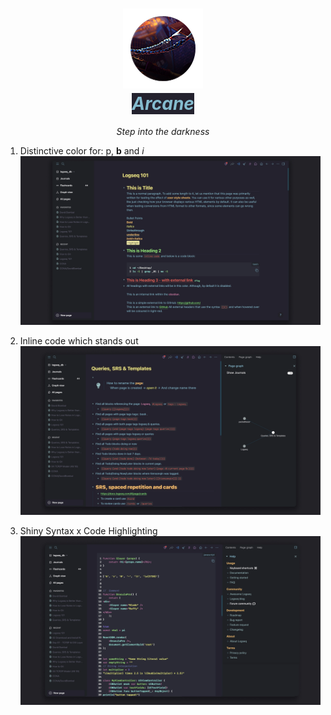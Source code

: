 <h1 align="center">
  <img src="./icon.png"/>
  <br><i style="background-color:#24222e; color:#85bccf">Arcane</i><br/>
</h1>

<p align="center" style="font-family:'Inter'"><i>Step into the darkness</i></p>

1. Distinctive color for: p, <b>b</b> and <i>i</i>  
![](Arcane_Screenshot_1.webp)

2. Inline code which stands out  
![](Arcane_Screenshot_2.webp)

3. Shiny Syntax x Code Highlighting
![](Arcane_Screenshot_3.webp)

<style>
@import url('https://fonts.googleapis.com/css2?family=Inter&display=swap');
</style> 